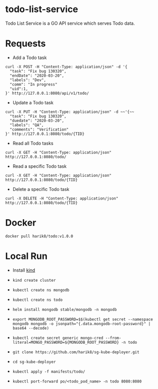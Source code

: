 # todo-list-service

Todo List Service is a GO API service which serves Todo data.

# Requests 

- Add a Todo task
```
curl -X POST -H "Content-Type: application/json" -d '{                                                                                           
  "task": "Fix bug 130320",
  "endDate": "2020-03-20",
  "labels": "Dev",
  "comm": "In progress"
  "uid":1,
}' http://127.0.0.1:8080/api/v1/todo/
```

- Update a Todo task
```
curl -X PUT -H "Content-Type: application/json" -d ~~'{~~
  "task": "Fix bug 130320",
  "duedate": "2020-03-20",
  "labels": "QA",
  "comments": "Verification"
}' http://127.0.0.1:8080/todo/{TID}
```

- Read all Todo tasks
```
curl -X GET -H "Content-Type: application/json"     http://127.0.0.1:8080/todo/
```

- Read a specific Todo task
```
curl -X GET -H "Content-Type: application/json"     http://127.0.0.1:8080/todo/{TID}
```

- Delete a specific Todo task
```
curl -X DELETE -H "Content-Type: application/json"  http://127.0.0.1:8080/todo/{TID}
```

# Docker

`docker pull harik8/todo:v1.0.0`

# Local Run

- Install [kind](https://github.com/kubernetes-sigs/kind)

- ```kind create cluster```
- ```kubectl create ns mongodb```
- ```kubectl create ns todo```
- ```helm install mongodb stable/mongodb -n mongodb```
- ```export MONGODB_ROOT_PASSWORD=$$(kubectl get secret --namespace mongodb mongodb -o jsonpath="{.data.mongodb-root-password}" | base64 --decode)```
- ```kubectl create secret generic mongo-cred --from-literal=MONGO_PASSWORD=${MONGODB_ROOT_PASSWORD} -n todo```
- ```git clone https://github.com/harik8/sg-kube-deployer.git```
- ```cd sg-kube-deployer```
- ```kubectl apply -f manifests/todo/```
- ```kubectl port-forward po/<todo_pod_name> -n todo 8080:8080```